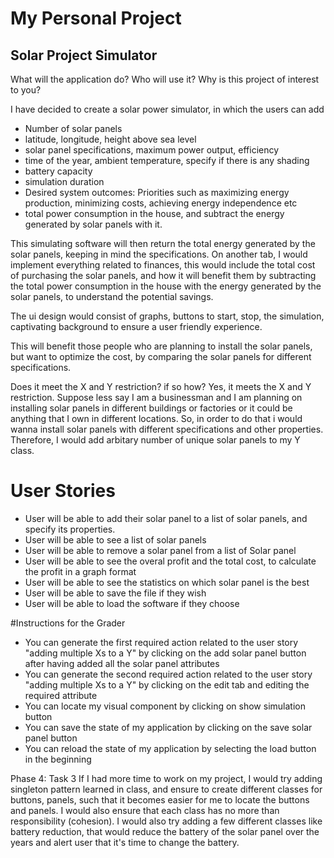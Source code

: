 # My Personal Project

## Solar Project Simulator


What will the application do?
Who will use it?
Why is this project of interest to you?

I have decided to create a solar power simulator, in which the users can add 


- Number of solar panels
- latitude, longitude, height above sea level
- solar panel specifications, maximum power output, efficiency
- time of the year, ambient temperature, specify if there is any shading
- battery capacity
- simulation duration
- Desired system outcomes: Priorities such as maximizing energy production, minimizing costs, achieving energy 
independence etc
- total power consumption in the house, and subtract the energy generated by solar panels with it.

This simulating software will then return the total energy generated by the solar panels, keeping in mind the
specifications. On another tab, I would implement everything related to finances, this would include the total cost of
purchasing the solar panels, and how it will benefit them by subtracting the total power consumption in the house with
the energy generated by the solar panels, to understand the potential savings.

The ui design would consist of graphs, buttons to start, stop, the simulation, captivating background to ensure a user
friendly experience.


This will benefit those people who are planning to install the solar panels, but want to optimize the cost, by comparing
the solar panels for different specifications. 

Does it meet the X and Y restriction? if so how?
Yes, it meets the X and Y restriction. Suppose less say I am a businessman and I am planning on installing solar panels
in different buildings or factories or it could be anything that I own in different locations. So, in order to do that
i would wanna install solar panels with different specifications and other properties. Therefore,
I would add arbitary number of unique solar panels to my Y class.

  
# User Stories

- User will be able to add their solar panel to a list of solar panels, and specify its properties. 
- User will be able to see a list of solar panels 
- User will be able to remove a solar panel from a list of Solar panel
- User will be able to see the overal profit and the total cost, to calculate the profit in a graph format
- User will be able to see the statistics on which solar panel is the best
- User will be able to save the file if they wish
- User will be able to load the software if they choose

#Instructions for the Grader
- You can generate the first required action related to the user story "adding multiple Xs to a Y" by clicking on the add solar panel button after having added all the solar panel attributes
- You can generate the second required action related to the user story "adding multiple Xs to a Y" by clicking on the edit tab and editing the required attribute
- You can locate my visual component by clicking on show simulation button
- You can save the state of my application by clicking on the save solar panel button
- You can reload the state of my application by selecting the load button in the beginning 

Phase 4: Task 3
If I had more time to work on my project, I would try adding singleton pattern learned in class, and ensure to create different classes for buttons, panels, such that it becomes easier for me to locate the buttons and panels.
I would also ensure that each class has no more than responsibility (cohesion).
I would also try adding a few different classes like battery reduction, that would reduce the battery of the solar panel over the years and alert user that it's time to change the battery. 
